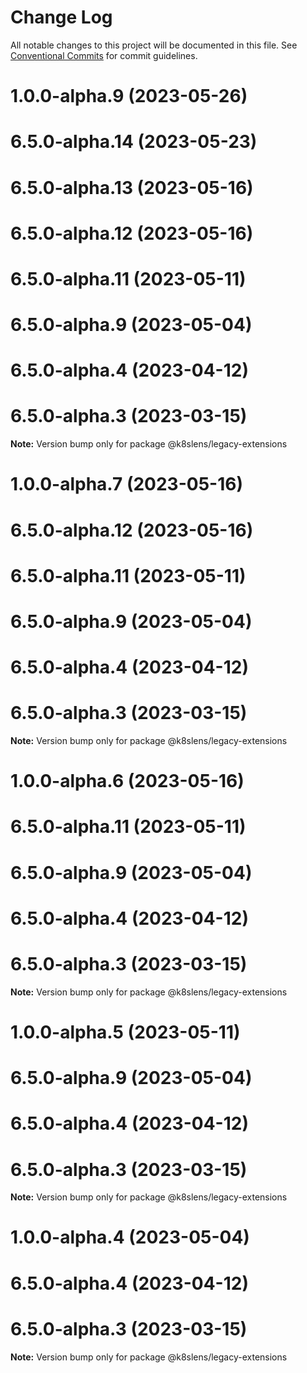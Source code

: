 # Change Log

All notable changes to this project will be documented in this file.
See [Conventional Commits](https://conventionalcommits.org) for commit guidelines.

# 1.0.0-alpha.9 (2023-05-26)



# 6.5.0-alpha.14 (2023-05-23)



# 6.5.0-alpha.13 (2023-05-16)



# 6.5.0-alpha.12 (2023-05-16)



# 6.5.0-alpha.11 (2023-05-11)



# 6.5.0-alpha.9 (2023-05-04)



# 6.5.0-alpha.4 (2023-04-12)



# 6.5.0-alpha.3 (2023-03-15)

**Note:** Version bump only for package @k8slens/legacy-extensions





# 1.0.0-alpha.7 (2023-05-16)



# 6.5.0-alpha.12 (2023-05-16)



# 6.5.0-alpha.11 (2023-05-11)



# 6.5.0-alpha.9 (2023-05-04)



# 6.5.0-alpha.4 (2023-04-12)



# 6.5.0-alpha.3 (2023-03-15)

**Note:** Version bump only for package @k8slens/legacy-extensions





# 1.0.0-alpha.6 (2023-05-16)



# 6.5.0-alpha.11 (2023-05-11)



# 6.5.0-alpha.9 (2023-05-04)



# 6.5.0-alpha.4 (2023-04-12)



# 6.5.0-alpha.3 (2023-03-15)

**Note:** Version bump only for package @k8slens/legacy-extensions





# 1.0.0-alpha.5 (2023-05-11)



# 6.5.0-alpha.9 (2023-05-04)



# 6.5.0-alpha.4 (2023-04-12)



# 6.5.0-alpha.3 (2023-03-15)

**Note:** Version bump only for package @k8slens/legacy-extensions





# 1.0.0-alpha.4 (2023-05-04)



# 6.5.0-alpha.4 (2023-04-12)



# 6.5.0-alpha.3 (2023-03-15)

**Note:** Version bump only for package @k8slens/legacy-extensions

